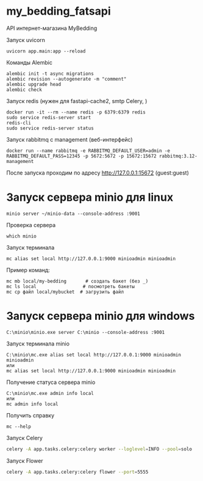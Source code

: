 # my_bedding_fatsapi
API интернет-магазина MyBеdding

Запуск uvicorn
```shell
uvicorn app.main:app --reload
```
Команды Alembic
```shell
alembic init -t async migrations
alembic revision --autogenerate -m "comment"
alembic upgrade head
alembic check
```

Запуск redis (нужен для fastapi-cache2, smtp Celery, )
```shell
docker run -it --rm --name redis -p 6379:6379 redis
sudo service redis-server start
redis-cli
sudo service redis-server status
```

Запуск rabbitmq с management (веб-интерфейс)
```shell
docker run --name rabbitmq -e RABBITMQ_DEFAULT_USER=admin -e RABBITMQ_DEFAULT_PASS=12345 -p 5672:5672 -p 15672:15672 rabbitmq:3.12-management
```
После запуска проходим по адресу http://127.0.0.1:15672 (guest:guest)

# Запуск сервера minio для linux
```
minio server ~/minio-data --console-address :9001
```
Проверка сервера
```
which minio
```
Запуск терминала
```
mc alias set local http://127.0.0.1:9000 minioadmin minioadmin
```
Пример команд:
```
mc mb local/my-bedding       # создать бакет (без _)
mc ls local                 # посмотреть бакеты
mc cp файл local/mybucket  # загрузить файл
```


# Запуск сервера minio для windows
```shell
C:\minio\minio.exe server C:\minio --console-address :9001
```
Запуск терминала minio
```shell
C:\minio\mc.exe alias set local http://127.0.0.1:9000 minioadmin minioadmin
или
mc alias set local http://127.0.0.1:9000 minioadmin minioadmin
```
Получение статуса сервера minio
```shell
C:\minio\mc.exe admin info local 
или
mc admin info local 
```
Получить справку 
```shell
mc --help
```


Запуск Celery
```bash
celery -A app.tasks.celery:celery worker --loglevel=INFO --pool=solo

```
Запуск Flower
```bash
celery -A app.tasks.celery:celery flower --port=5555
```
